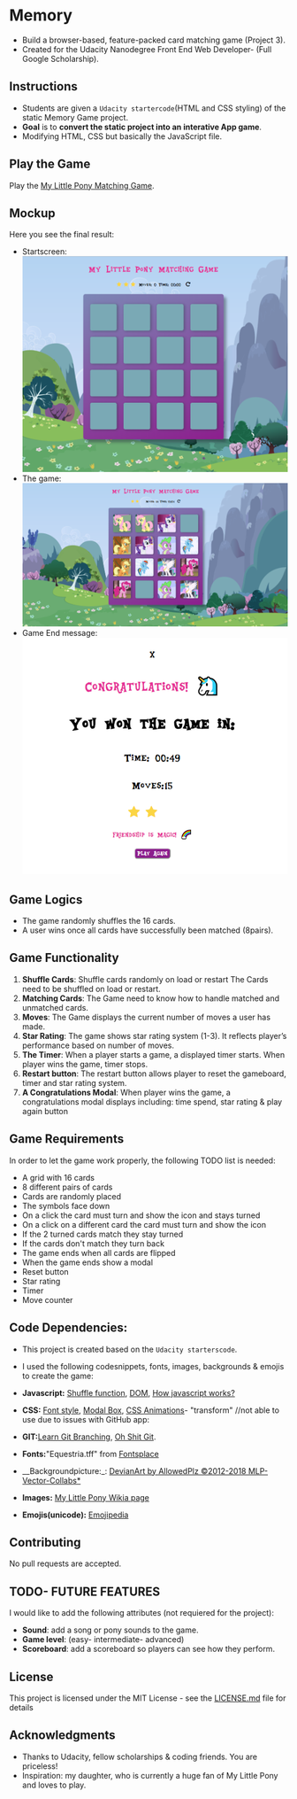 # Memory
- Build a browser-based, feature-packed card matching game (Project 3).
- Created for the Udacity Nanodegree Front End Web Developer- (Full Google Scholarship).

## Instructions
- Students are given a `Udacity startercode`(HTML and CSS styling) of the static Memory Game project.
- __Goal__ is to __convert the static project into an interative App game__. 
- Modifying HTML, CSS but basically the JavaScript file.

## Play the Game
Play the [My Little Pony Matching Game](https://dianavile.github.io/Memory/).

## Mockup
Here you see the final result:
- Startscreen:
![StartScreen](https://github.com/dianavile/Memory/blob/master/img/StartGame_Screen.png)
- The game:
![Game](https://github.com/dianavile/Memory/blob/master/img/My_Litle_Pony_Matching_Game.png)
- Game End message: 
![Modal](https://github.com/dianavile/Memory/blob/master/img/Modal.png)

## Game Logics
- The game randomly shuffles the 16 cards. 
- A user wins once all cards have successfully been matched (8pairs).

## Game Functionality
1. __Shuffle Cards__: Shuffle cards randomly on load or restart
The Cards need to be shuffled on load or restart.
2. __Matching Cards__: 
The Game need to know how to handle matched and unmatched cards.
3. __Moves__: The Game displays the current number of moves a user has made.
4. __Star Rating__: The game shows star rating system (1-3). It reflects player’s performance based on number of moves. 
5. __The Timer__: When a player starts a game, a displayed timer starts. When player wins the game, timer stops.
6. __Restart button__: The restart button allows player to reset the gameboard, timer and star rating system.
7. __A Congratulations Modal__: When player wins the game, a congratulations modal displays
including: time spend, star rating & play again button 

## Game Requirements
In order to let the game work properly, the following TODO list is needed:
- A grid with 16 cards
- 8 different pairs of cards
- Cards are randomly placed 
- The symbols face down
- On a click the card must turn and show the icon and stays turned
- On a click on a different card the card must turn and show the icon
- If the 2 turned cards match they stay turned
- If the cards don't match they turn back
- The game ends when all cards are flipped
- When the game ends show a modal
- Reset button
- Star rating
- Timer
- Move counter

## Code Dependencies:
- This project is created based on the `Udacity starterscode`.
- I used the following codesnippets, fonts, images, backgrounds & emojis to create the game:

- __Javascript:__ [Shuffle function](https://stackoverflow.com/questions/2450954/how-to-randomize-shuffle-a-javascript-array/2450976#2450976), [DOM](https://www.sitepoint.com/dom-manipulation-vanilla-javascript-no-jquery/), [How javascript works?](https://blog.sessionstack.com/how-does-javascript-actually-work-part-1-b0bacc073cf)
- __CSS:__ [Font style](https://www.w3schools.com/cssref/css3_pr_font-face_rule.asp), [Modal Box](https://www.w3schools.com/howto/howto_css_modals.asp), [CSS Animations](https://css-tricks.com/almanac/properties/a/animation/)- "transform"
//not able to use due to issues with GitHub app:
- __GIT:__[Learn Git Branching](https://learngitbranching.js.org/), [Oh Shit Git](http://ohshitgit.com/). 

- __Fonts:__"Equestria.tff" from [Fontsplace](http://www.fontsplace.com/equestria-free-font-download.html)
- __Backgroundpicture:_: [DevianArt by AllowedPlz ©2012-2018 MLP-Vector-Collabs*](https://orig00.deviantart.net/0ffb/f/2012/142/d/7/bg1small2_by_mlp_vector_collabs-d50sego.png)
- __Images:__ [My Little Pony Wikia page](http://mlp.wikia.com/wiki/My_Little_Pony_Friendship_is_Magic_Wiki) 
- __Emojis(unicode):__ [Emojipedia](https://emojipedia.org/)

## Contributing

No pull requests are accepted.

## TODO- FUTURE FEATURES

I would like to add the following attributes (not requiered for the project):

- __Sound__: add a song or pony sounds to the game.
- __Game level__: (easy- intermediate- advanced)
- __Scoreboard__: add a scoreboard so players can see how they perform.

## License

This project is licensed under the MIT License - see the [LICENSE.md](LICENSE.md) file for details

## Acknowledgments

* Thanks to Udacity, fellow scholarships & coding friends. You are priceless!
* Inspiration: my daughter, who is currently a huge fan of My Little Pony and loves to play.
